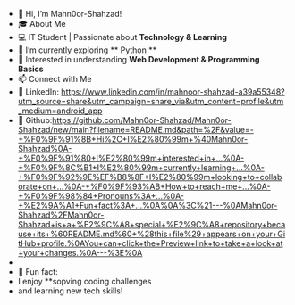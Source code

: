 - 👋 Hi, I’m Mahn0or-Shahzad!
- 🎓 About Me
- 💻 IT Student | Passionate about
  **Technology & Learning**
- 🌱 I’m currently exploring ** Python **
- 🚀 Interested in understanding **Web
Development & Programming Basics**
- 📫 Connect with Me
- 🔗 LinkedIn: https://www.linkedin.com/in/mahnoor-shahzad-a39a55348?utm_source=share&utm_campaign=share_via&utm_content=profile&utm_medium=android_app
- 🔗 Github:https://github.com/Mahn0or-Shahzad/Mahn0or-Shahzad/new/main?filename=README.md&path=%2F&value=-+%F0%9F%91%8B+Hi%2C+I%E2%80%99m+%40Mahn0or-Shahzad%0A-+%F0%9F%91%80+I%E2%80%99m+interested+in+...%0A-+%F0%9F%8C%B1+I%E2%80%99m+currently+learning+...%0A-+%F0%9F%92%9E%EF%B8%8F+I%E2%80%99m+looking+to+collaborate+on+...%0A-+%F0%9F%93%AB+How+to+reach+me+...%0A-+%F0%9F%98%84+Pronouns%3A+...%0A-+%E2%9A%A1+Fun+fact%3A+...%0A%0A%3C%21---%0AMahn0or-Shahzad%2FMahn0or-Shahzad+is+a+%E2%9C%A8+special+%E2%9C%A8+repository+because+its+%60README.md%60+%28this+file%29+appears+on+your+GitHub+profile.%0AYou+can+click+the+Preview+link+to+take+a+look+at+your+changes.%0A---%3E%0A
- 
- 🌟 Fun fact:
- I enjoy **sopving coding challenges
- and learning new tech skills!

<!---
Mahn0or-Shahzad/Mahn0or-Shahzad is a ✨ special ✨ repository because its `README.md` (this file) appears on your GitHub profile.
You can click the Preview link to take a look at your changes.
--->
